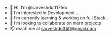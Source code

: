 - 👋 Hi, I’m @sarveshdutt17feb
- 👀 I’m interested in Development ...
- 🌱 I’m currently learning & working on full Stack..
- 💞️ I’m looking to collaborate on mern projects
- 📫 reach me at sarveshdutt40@gmail.com

<!---
sarveshdutt17feb/sarveshdutt17feb is a ✨ special ✨ repository because its `README.md` (this file) appears on your GitHub profile.
You can click the Preview link to take a look at your changes.
--->
